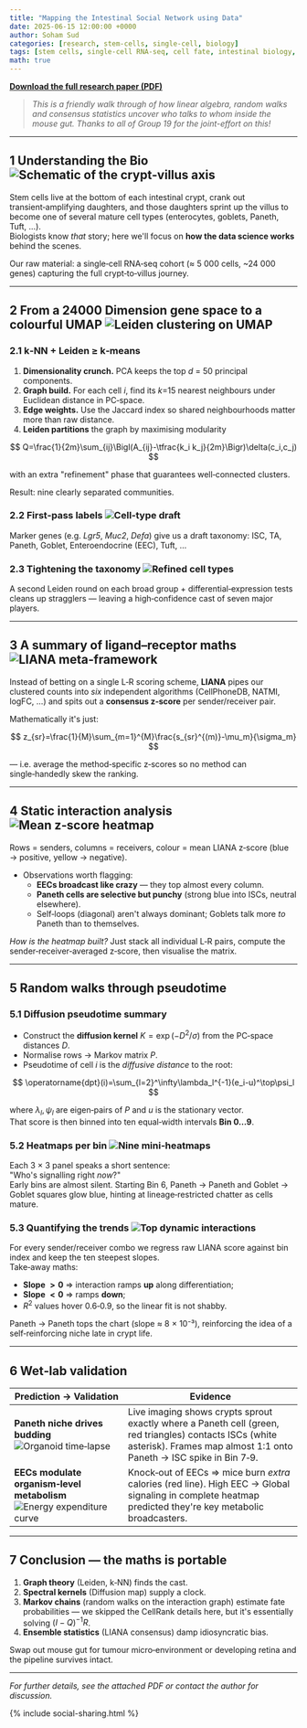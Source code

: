 ```yaml
---
title: "Mapping the Intestinal Social Network using Data"
date: 2025-06-15 12:00:00 +0000
author: Soham Sud
categories: [research, stem-cells, single-cell, biology]
tags: [stem cells, single-cell RNA-seq, cell fate, intestinal biology, research]
math: true
---
```


**[Download the full research paper (PDF)](/M2R%20Research%20Project.pdf)**

> *This is a friendly walk through of how linear algebra, random walks and consensus statistics uncover who talks to whom inside the mouse gut. Thanks to all of Group 19 for the joint-effort on this!*

---

## 1 Understanding the Bio ![Schematic of the crypt‑villus axis](/assets/img/biology-graphs/intestine_model.png)

Stem cells live at the bottom of each intestinal crypt, crank out transient‑amplifying daughters, and those daughters sprint up the villus to become one of several mature cell types (enterocytes, goblets, Paneth, Tuft, …).  
Biologists know *that* story; here we'll focus on **how the data science works** behind the scenes.

Our raw material: a single‑cell RNA‑seq cohort (≈ 5 000 cells, ~24 000 genes) capturing the full crypt‑to‑villus journey.

---

## 2 From a 24000 Dimension gene space to a colourful UMAP ![Leiden clustering on UMAP](/assets/img/biology-graphs/leiden_clustering.png)

### 2.1 k‑NN + Leiden ≥ k‑means  

1. **Dimensionality crunch.**  PCA keeps the top *d* = 50 principal components.  
2. **Graph build.** For each cell *i*, find its *k*=15 nearest neighbours under Euclidean distance in PC‑space.  
3. **Edge weights.** Use the Jaccard index so shared neighbourhoods matter more than raw distance.  
4. **Leiden partitions** the graph by maximising modularity  

$$
Q=\frac{1}{2m}\sum_{ij}\Bigl(A_{ij}-\tfrac{k_i k_j}{2m}\Bigr)\delta(c_i,c_j)
$$

with an extra "refinement" phase that guarantees well‑connected clusters.

Result: nine clearly separated communities.  

### 2.2 First‑pass labels ![Cell‑type draft](/assets/img/biology-graphs/intestine_cell_type.png)  

Marker genes (e.g. *Lgr5*, *Muc2*, *Defa*) give us a draft taxonomy: ISC, TA, Paneth, Goblet, Enteroendocrine (EEC), Tuft, …  

### 2.3 Tightening the taxonomy ![Refined cell types](/assets/img/biology-graphs/refined_cell_types.png)

A second Leiden round on each broad group + differential‑expression tests cleans up stragglers — leaving a high‑confidence cast of seven major players.

---

## 3 A summary of ligand–receptor maths ![LIANA meta‑framework](/assets/img/biology-graphs/liana.png)

Instead of betting on a single L‑R scoring scheme, **LIANA** pipes our clustered counts into *six* independent algorithms (CellPhoneDB, NATMI, logFC, …) and spits out a **consensus z‑score** per sender/receiver pair.

Mathematically it's just:

$$
z_{sr}=\frac{1}{M}\sum_{m=1}^{M}\frac{s_{sr}^{(m)}-\mu_m}{\sigma_m}
$$

— i.e. average the method‑specific z‑scores so no method can single‑handedly skew the ranking.

---

## 4 Static interaction analysis ![Mean z‑score heatmap](/assets/img/biology-graphs/complete_heatmap.png)

Rows = senders, columns = receivers, colour = mean LIANA z‑score (blue → positive, yellow → negative).

* Observations worth flagging:
  * **EECs broadcast like crazy** — they top almost every column.
  * **Paneth cells are selective but punchy** (strong blue into ISCs, neutral elsewhere).
  * Self‑loops (diagonal) aren't always dominant; Goblets talk more *to* Paneth than to themselves.

*How is the heatmap built?* Just stack all individual L‑R pairs, compute the sender‑receiver‑averaged z‑score, then visualise the matrix.

---

## 5 Random walks through pseudotime

### 5.1 Diffusion pseudotime summary

* Construct the **diffusion kernel** $K=\exp(-D^2/\sigma)$ from the PC‑space distances $D$.  
* Normalise rows → Markov matrix $P$.  
* Pseudotime of cell *i* is the *diffusive distance* to the root:

$$
\operatorname{dpt}(i)=\sum_{l=2}^\infty\lambda_l^{-1}(e_i-u)^\top\psi_l
$$

where $\lambda_l,\psi_l$ are eigen‑pairs of $P$ and $u$ is the stationary vector.  
That score is then binned into ten equal‑width intervals **Bin 0…9**.

### 5.2 Heatmaps per bin ![Nine mini‑heatmaps](/assets/img/biology-graphs/cell_cell_heatmap.png)

Each 3 × 3 panel speaks a short sentence:  
"Who's signalling right *now*?"  
Early bins are almost silent. Starting Bin 6, Paneth → Paneth and Goblet → Goblet squares glow blue, hinting at lineage‑restricted chatter as cells mature.

### 5.3 Quantifying the trends ![Top dynamic interactions](/assets/img/biology-graphs/top_cell_cell.png)

For every sender/receiver combo we regress raw LIANA score against bin index and keep the ten steepest slopes.  
Take‑away maths:

* **Slope $>0$** ⇒ interaction ramps **up** along differentiation;  
* **Slope $<0$** ⇒ ramps **down**;  
* $R^2$ values hover 0.6‑0.9, so the linear fit is not shabby.

Paneth → Paneth tops the chart (slope ≈ 8 × 10⁻³), reinforcing the idea of a self‑reinforcing niche late in crypt life.

---

## 6 Wet‑lab validation

| Prediction → Validation | Evidence |
|---|---|
| **Paneth niche drives budding** ![Organoid time‑lapse](/assets/img/biology-graphs/real_stem_paneth.png) | Live imaging shows crypts sprout exactly where a Paneth cell (green, red triangles) contacts ISCs (white asterisk). Frames map almost 1:1 onto Paneth → ISC spike in Bin 7‑9. |
| **EECs modulate organism‑level metabolism** ![Energy expenditure curve](/assets/img/biology-graphs/enteroendocrine_paper.png) | Knock‑out of EECs ⇒ mice burn *extra* calories (red line). High EEC → Global signaling in complete heatmap predicted they're key metabolic broadcasters. |

---

## 7 Conclusion — the maths is portable

1. **Graph theory** (Leiden, k‑NN) finds the cast.  
2. **Spectral kernels** (Diffusion map) supply a clock.  
3. **Markov chains** (random walks on the interaction graph) estimate fate probabilities — we skipped the CellRank details here, but it's essentially solving $(I-Q)^{-1}R$.  
4. **Ensemble statistics** (LIANA consensus) damp idiosyncratic bias.

Swap out mouse gut for tumour micro‑environment or developing retina and the pipeline survives intact.

---

*For further details, see the attached PDF or contact the author for discussion.*

{% include social-sharing.html %} 